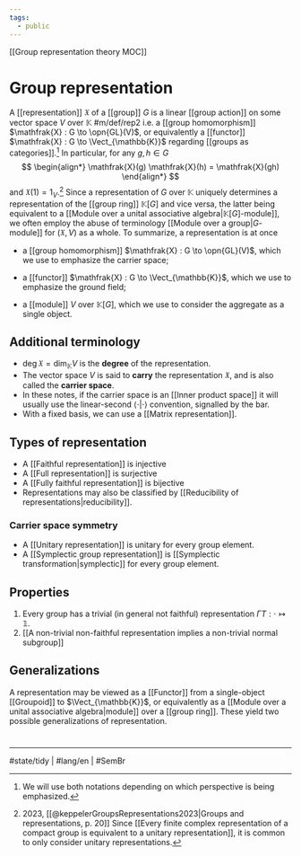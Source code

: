 ```yaml
---
tags:
  - public
---
```

[[Group representation theory MOC]]
# Group representation

A [[representation]] $\mathfrak{X}$ of a [[group]] $G$ is a linear [[group action]] on some vector space $V$ over $\mathbb{K}$ #m/def/rep2 
i.e. a [[group homomorphism]] $\mathfrak{X} : G \to \opn{GL}(V)$,
or equivalently a [[functor]] $\mathfrak{X} : G \to \Vect_{\mathbb{K}}$ regarding [[groups as categories]].[^not]
In particular, for any $g,h \in G$
$$
\begin{align*}
\mathfrak{X}(g) \mathfrak{X}(h) = \mathfrak{X}(gh)
\end{align*}
$$
and $\mathfrak{X}(1) = 1_{V}$.[^keppler]
Since a representation of $G$ over $\mathbb{K}$ uniquely determines a representation of the [[group ring]] $\mathbb{K}[G]$ and vice versa, the latter being equivalent to a [[Module over a unital associative algebra|$\mathbb K[G]$-module]], we often employ the abuse of terminology [[Module over a group|$G$-module]] for $(\mathfrak{X}, V)$ as a whole.
To summarize, a representation is at once

- a [[group homomorphism]] $\mathfrak{X} : G \to \opn{GL}(V)$, which we use to emphasize the carrier space;
- a [[functor]] $\mathfrak{X} : G \to \Vect_{\mathbb{K}}$, which we use to emphasize the ground field;
- a [[module]] $V$ over $\mathbb{K}[G]$, which we use to consider the aggregate as a single object.

  [^not]: We will use both notations depending on which perspective is being emphasized.


[^keppler]: 2023, [[@keppelerGroupsRepresentations2023|Groups and representations, p. 20]]
Since [[Every finite complex representation of a compact group is equivalent to a unitary representation]], it is common to only consider unitary representations.
## Additional terminology

- $\deg \mathfrak{X} = \dim_{\mathbb{K}} V$ is the **degree** of the representation.
- The vector space $V$ is said to **carry** the representation $\mathfrak{X}$,
  and is also called the **carrier space**.
- In these notes, if the carrier space is an [[Inner product space]] it will usually use the linear-second $\langle \cdot|\cdot \rangle$ convention, signalled by the bar.
- With a fixed basis, we can use a [[Matrix representation]].

## Types of representation

- A [[Faithful representation]] is injective
- A [[Full representation]] is surjective
- A [[Fully faithful representation]] is bijective
- Representations may also be classified by [[Reducibility of representations|reducibility]].

### Carrier space symmetry

- A [[Unitary representation]] is unitary for every group element.
- A [[Symplectic group representation]] is [[Symplectic transformation|symplectic]] for every group element.

## Properties

1. Every group has a trivial (in general not faithful) representation $\Gamma T : \cdot \mapsto \mathbb{1}$.
2. [[A non-trivial non-faithful representation implies a non-trivial normal subgroup]]

## Generalizations

A representation may be viewed as a [[Functor]] from a single-object [[Groupoid]] to $\Vect_{\mathbb{K}}$,
or equivalently as a [[Module over a unital associative algebra|module]] over a [[group ring]].
These yield two possible generalizations of representation.



#
---
#state/tidy | #lang/en | #SemBr